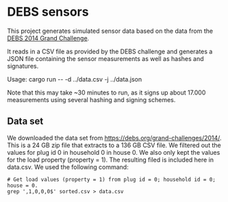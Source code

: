 # DEBS sensors

This project generates simulated sensor data based on the data from the [DEBS 2014 Grand Challenge][1].

It reads in a CSV file as provided by the DEBS challenge and generates a JSON file containing the
sensor measurements as well as hashes and signatures.

Usage:
    cargo run -- -d ../data.csv -j ../data.json

Note that this may take ~30 minutes to run, as it signs up about 17.000 measurements using several
hashing and signing schemes.

## Data set

We downloaded the data set from https://debs.org/grand-challenges/2014/. This is a 24 GB zip file that extracts to a 136 GB CSV file.
We filtered out the values for plug id 0 in household 0 in house 0. We also only kept the values for the load property (property = 1).
The resulting filed is included here in data.csv. We used the following command:

    # Get load values (property = 1) from plug id = 0; household id = 0; house = 0.
    grep ',1,0,0,0$' sorted.csv > data.csv

[1]: https://debs.org/grand-challenges/2014/
